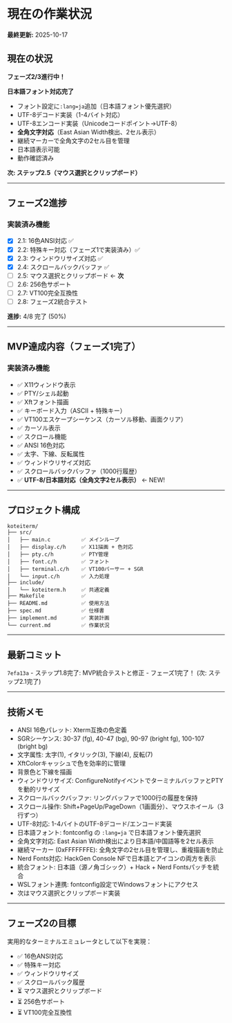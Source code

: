 # 現在の作業状況

**最終更新:** 2025-10-17

## 現在の状況

**フェーズ2/3進行中！**

**日本語フォント対応完了**
- フォント設定に`:lang=ja`追加（日本語フォント優先選択）
- UTF-8デコード実装（1-4バイト対応）
- UTF-8エンコード実装（Unicodeコードポイント→UTF-8）
- **全角文字対応**（East Asian Width検出、2セル表示）
- 継続マーカーで全角文字の2セル目を管理
- 日本語表示可能
- 動作確認済み

**次: ステップ2.5（マウス選択とクリップボード）**

---

## フェーズ2進捗

### 実装済み機能
- [x] 2.1: 16色ANSI対応 ✅
- [x] 2.2: 特殊キー対応（フェーズ1で実装済み）✅
- [x] 2.3: ウィンドウリサイズ対応 ✅
- [x] 2.4: スクロールバックバッファ ✅
- [ ] 2.5: マウス選択とクリップボード ← **次**
- [ ] 2.6: 256色サポート
- [ ] 2.7: VT100完全互換性
- [ ] 2.8: フェーズ2統合テスト

**進捗:** 4/8 完了 (50%)

---

## MVP達成内容（フェーズ1完了）

### 実装済み機能
- ✅ X11ウィンドウ表示
- ✅ PTY/シェル起動
- ✅ Xftフォント描画
- ✅ キーボード入力（ASCII + 特殊キー）
- ✅ VT100エスケープシーケンス（カーソル移動、画面クリア）
- ✅ カーソル表示
- ✅ スクロール機能
- ✅ ANSI 16色対応
- ✅ 太字、下線、反転属性
- ✅ ウィンドウリサイズ対応
- ✅ スクロールバックバッファ（1000行履歴）
- ✅ **UTF-8/日本語対応（全角文字2セル表示）** ← NEW!

---

## プロジェクト構成

```
koteiterm/
├── src/
│   ├── main.c          ✅ メインループ
│   ├── display.c/h     ✅ X11描画 + 色対応
│   ├── pty.c/h         ✅ PTY管理
│   ├── font.c/h        ✅ フォント
│   ├── terminal.c/h    ✅ VT100パーサー + SGR
│   └── input.c/h       ✅ 入力処理
├── include/
│   └── koteiterm.h     ✅ 共通定義
├── Makefile            ✅
├── README.md           ✅ 使用方法
├── spec.md             ✅ 仕様書
├── implement.md        ✅ 実装計画
└── current.md          ✅ 作業状況
```

---

## 最新コミット

`7efa13a` - ステップ1.8完了: MVP統合テストと修正 - フェーズ1完了！
(次: ステップ2.1完了)

---

## 技術メモ

- ANSI 16色パレット: Xterm互換の色定義
- SGRシーケンス: 30-37 (fg), 40-47 (bg), 90-97 (bright fg), 100-107 (bright bg)
- 文字属性: 太字(1), イタリック(3), 下線(4), 反転(7)
- XftColorキャッシュで色を効率的に管理
- 背景色と下線を描画
- ウィンドウリサイズ: ConfigureNotifyイベントでターミナルバッファとPTYを動的リサイズ
- スクロールバックバッファ: リングバッファで1000行の履歴を保持
- スクロール操作: Shift+PageUp/PageDown（1画面分）、マウスホイール（3行ずつ）
- UTF-8対応: 1-4バイトのUTF-8デコード/エンコード実装
- 日本語フォント: fontconfig の `:lang=ja` で日本語フォント優先選択
- 全角文字対応: East Asian Width検出により日本語/中国語等を2セル表示
- 継続マーカー (0xFFFFFFFE): 全角文字の2セル目を管理し、重複描画を防止
- Nerd Fonts対応: HackGen Console NFで日本語とアイコンの両方を表示
- 統合フォント: 日本語（源ノ角ゴシック）+ Hack + Nerd Fontsパッチを統合
- WSLフォント連携: fontconfig設定でWindowsフォントにアクセス
- 次はマウス選択とクリップボード実装

---

## フェーズ2の目標

実用的なターミナルエミュレータとして以下を実現：
- ✅ 16色ANSI対応
- ✅ 特殊キー対応
- ✅ ウィンドウリサイズ
- ✅ スクロールバック履歴
- ⏳ マウス選択とクリップボード
- ⏳ 256色サポート
- ⏳ VT100完全互換性
